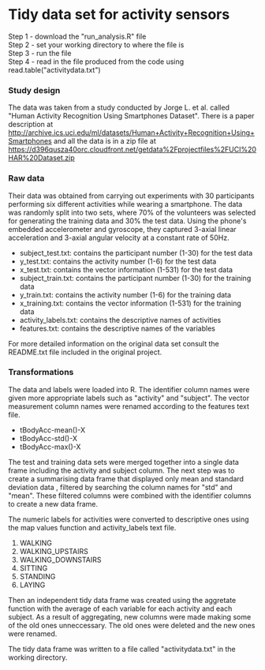 Tidy data set for activity sensors
===================================

Step 1 - download the "run_analysis.R" file  
Step 2 - set your working directory to where the file is  
Step 3 - run the file   
Step 4 - read in the file produced from the code using read.table("activitydata.txt")  

### Study design
The data was taken from a study conducted by Jorge L. et al. called "Human Activity Recognition Using Smartphones Dataset". There is a paper description at http://archive.ics.uci.edu/ml/datasets/Human+Activity+Recognition+Using+Smartphones and all the data is in a zip file at https://d396qusza40orc.cloudfront.net/getdata%2Fprojectfiles%2FUCI%20HAR%20Dataset.zip

### Raw data
Their data was obtained from carrying out experiments with 30 participants performing six different activities while wearing a smartphone. The data was randomly split into two sets, where 70% of the volunteers was selected for generating the training data and 30% the test data. Using the phone's embedded accelerometer and gyroscope, they captured 3-axial linear acceleration and 3-axial angular velocity at a constant rate of 50Hz.  

- subject_test.txt: contains the participant number (1-30) for the test data  
- y_test.txt: contains the activity number (1-6) for the test data  
- x_test.txt: contains the vector information (1-531) for the test data  
- subject_train.txt: contains the participant number (1-30) for the training data  
- y_train.txt: contains the activity number (1-6) for the training data  
- x_training.txt: contains the vector information (1-531) for the training data  
- activity_labels.txt: contains the descriptive names of activities
- features.txt: contains the descriptive names of the variables

 For more detailed information on the original data set consult the README.txt file included in the original project.
 
### Transformations

The data and labels were loaded into R. The identifier column names were given more appropriate labels such as "activity" and "subject". The vector measurement column names were renamed according to the features text file. 

- tBodyAcc-mean()-X  
- tBodyAcc-std()-X
- tBodyAcc-max()-X

The test and training data sets were merged together into a single data frame including the activity and subject column. The next step was to create a summarising data frame that displayed only mean and standard deviation data , filtered by searching the column names for "std" and "mean". These filtered columns were combined with the identifier columns to create a new data frame. 

The numeric labels for activities were converted to descriptive ones using the map values function and activity_labels text file. 

1. WALKING  
2. WALKING_UPSTAIRS
3. WALKING_DOWNSTAIRS
4. SITTING  
5. STANDING  
6. LAYING  

Then an independent tidy data frame was created using the aggretate function with the average of each variable for each activity and each subject. As a result of aggregating, new columns were made making some of the old ones unneccessary. The old ones were deleted and the new ones were renamed.

The tidy data frame was written to a file called "activitydata.txt" in the working directory.